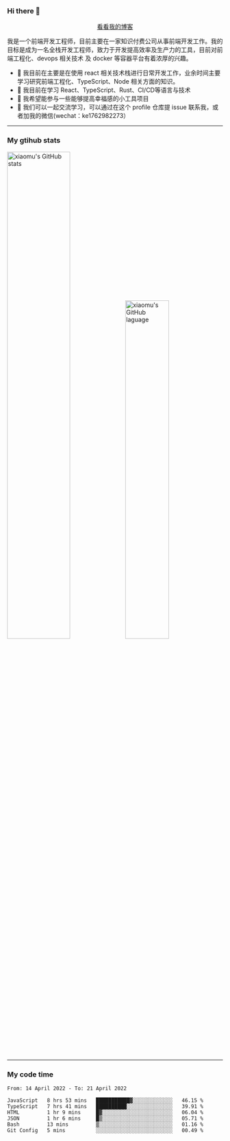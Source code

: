 ### Hi there 👋

<p align="center">
  <a href="https://real-jacket.github.io/">看看我的博客</a>
</p>

我是一个前端开发工程师，目前主要在一家知识付费公司从事前端开发工作。我的目标是成为一名全栈开发工程师，致力于开发提高效率及生产力的工具，目前对前端工程化、devops 相关技术 及 docker 等容器平台有着浓厚的兴趣。

- 🔭 我目前在主要是在使用 react 相关技术栈进行日常开发工作，业余时间主要学习研究前端工程化、TypeScript、Node 相关方面的知识。
- 🌱 我目前在学习 React、TypeScript、Rust、CI/CD等语言与技术
- 👯 我希望能参与一些能够提高幸福感的小工具项目
- 💬 我们可以一起交流学习，可以通过在这个 profile 仓库提 issue 联系我，或者加我的微信(wechat：ke1762982273）

***

### My gtihub stats

<a><img src="https://github-readme-stats.vercel.app/api?username=real-jacket" title="xiaomu's GitHub stats" alt="xiaomu's GitHub stats" style="width:54%;"/></a>
<a><img src="https://github-readme-stats.vercel.app/api/top-langs/?username=real-jacket&layout=compact" title="xiaomu's GitHub laguage" alt="xiaomu's GitHub laguage" style="width:45%;"/><a/>

***

### My code time

<!--START_SECTION:waka-->

```text
From: 14 April 2022 - To: 21 April 2022

JavaScript   8 hrs 53 mins   ███████████▓░░░░░░░░░░░░░   46.15 %
TypeScript   7 hrs 41 mins   ██████████░░░░░░░░░░░░░░░   39.91 %
HTML         1 hr 9 mins     █▓░░░░░░░░░░░░░░░░░░░░░░░   06.04 %
JSON         1 hr 6 mins     █▒░░░░░░░░░░░░░░░░░░░░░░░   05.71 %
Bash         13 mins         ▒░░░░░░░░░░░░░░░░░░░░░░░░   01.16 %
Git Config   5 mins          ░░░░░░░░░░░░░░░░░░░░░░░░░   00.49 %
```

<!--END_SECTION:waka-->

